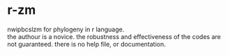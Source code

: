 # r-zm
nwipbcslzm for phylogeny in r language.<br/>
the authour is a novice. the robustness and effectiveness of the codes are not guaranteed.
there is no help file, or documentation.
